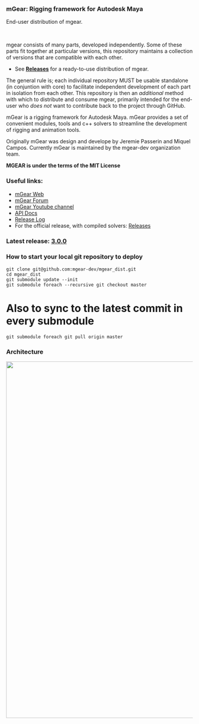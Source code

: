 ### mGear: Rigging framework for Autodesk Maya

End-user distribution of mgear.

<br>

mgear consists of many parts, developed independently. Some of these parts fit together at particular versions, this repository maintains a collection of versions that are compatible with each other.

- See [**Releases**](../releases) for a ready-to-use distribution of mgear.

The general rule is; each individual repository MUST be usable standalone (in conjuntion with core) to facilitate independent development of each part in isolation from each other. This repository is then an *additional* method with which to distribute and consume mgear, primarily intended for the end-user who *does not* want to contribute back to the project through GitHub.
<br>

mGear is a rigging framework for Autodesk Maya. mGear provides a set of convenient modules, tools and c++ solvers to streamline the development of rigging and animation tools.

Originally mGear was design and develope by Jeremie Passerin and Miquel Campos. Currently  mGear is maintained by the mgear-dev organization team.

**MGEAR is under the terms of the MIT License**

### Useful links:

- [mGear Web](http://www.mgear-framework.com/)
- [mGear Forum](http://forum.mgear-framework.com/)
- [mGear Youtube channel](https://www.youtube.com/c/mgearriggingframework)
- [API Docs](http://www.mgear-framework.com/mgear/)
- [Release Log](http://www.mgear-framework.com/mgear/releaseLog.html)
- For the official release, with compiled solvers: [Releases](https://github.com/mgear-dev/mgear/releases)

### Latest release: [3.0.0](https://github.com/mgear-dev/mgear_dist/releases)


### How to start your local git repository to deploy
```
git clone git@github.com:mgear-dev/mgear_dist.git
cd mgear_dist
git submodule update --init
git submodule foreach --recursive git checkout master

```
# Also to sync to the latest commit in every submodule
```
git submodule foreach git pull origin master
```

### Architecture
<img width=960 src=https://user-images.githubusercontent.com/1050212/41524355-26a9286a-7318-11e8-8170-7f2215af1f2e.png>
